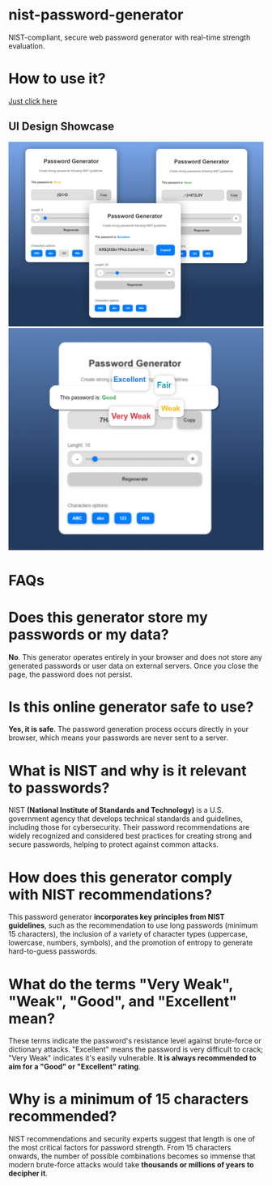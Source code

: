 # nist-password-generator
NIST-compliant, secure web password generator with real-time strength evaluation.

# How to use it?
[Just click here](https://jacobosagan.github.io/nist-password-generator/)

## UI Design Showcase

![Screenshot 1 - Main Interface](images/image1.png)
![Screenshot 2 - Password Strength Feedback](images/image2.png)

# FAQs
# Does this generator store my passwords or my data?
**No**. This generator operates entirely in your browser and does not store any generated passwords or user data on external servers. Once you close the page, the password does not persist.

# Is this online generator safe to use?
**Yes, it is safe**. The password generation process occurs directly in your browser, which means your passwords are never sent to a server.

# What is NIST and why is it relevant to passwords?
NIST **(National Institute of Standards and Technology)** is a U.S. government agency that develops technical standards and guidelines, including those for cybersecurity. Their password recommendations are widely recognized and considered best practices for creating strong and secure passwords, helping to protect against common attacks.

# How does this generator comply with NIST recommendations?
This password generator **incorporates key principles from NIST guidelines**, such as the recommendation to use long passwords (minimum 15 characters), the inclusion of a variety of character types (uppercase, lowercase, numbers, symbols), and the promotion of entropy to generate hard-to-guess passwords.

# What do the terms "Very Weak", "Weak", "Good", and "Excellent" mean?
These terms indicate the password's resistance level against brute-force or dictionary attacks. "Excellent" means the password is very difficult to crack; "Very Weak" indicates it's easily vulnerable. **It is always recommended to aim for a "Good" or "Excellent" rating**.

# Why is a minimum of 15 characters recommended?
NIST recommendations and security experts suggest that length is one of the most critical factors for password strength. From 15 characters onwards, the number of possible combinations becomes so immense that modern brute-force attacks would take **thousands or millions of years to decipher it**.
